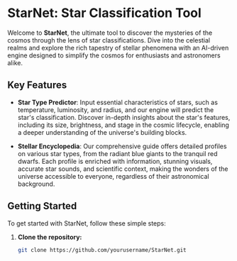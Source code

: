# StarNet: Star Classification Tool

Welcome to **StarNet**, the ultimate tool to discover the mysteries of the cosmos through the lens of star classifications. 
Dive into the celestial realms and explore the rich tapestry of stellar phenomena with an AI-driven engine designed to simplify the cosmos for enthusiasts and astronomers alike.

## Key Features

- **Star Type Predictor**: Input essential characteristics of stars, such as temperature, luminosity, and radius, and our engine will predict the star's classification.
Discover in-depth insights about the star's features, including its size, brightness, and stage in the cosmic lifecycle, enabling a deeper understanding of the universe's building blocks.

- **Stellar Encyclopedia**: Our comprehensive guide offers detailed profiles on various star types, from the radiant blue giants to the tranquil red dwarfs.
Each profile is enriched with information, stunning visuals, accurate star sounds, and scientific context, making the wonders of the universe accessible to everyone, regardless of their astronomical background.

## Getting Started

To get started with StarNet, follow these simple steps:

1. **Clone the repository:**
   ```bash
   git clone https://github.com/yourusername/StarNet.git
